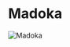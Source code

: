 # Madoka

![Madoka](https://static.wikia.nocookie.net/chainsaw-man/images/a/a8/Madoka_anime.png/revision/latest/scale-to-width-down/350?cb=20221122182143)

